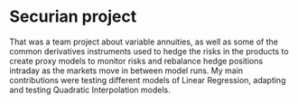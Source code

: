 # Securian project

That was a team project about variable annuities, as well as some of the common derivatives instruments used to hedge the risks in the products to create proxy models to monitor risks and rebalance hedge positions intraday as the markets move in between model runs. My main contributions were testing different models of Linear Regression, adapting and testing Quadratic Interpolation models. 
